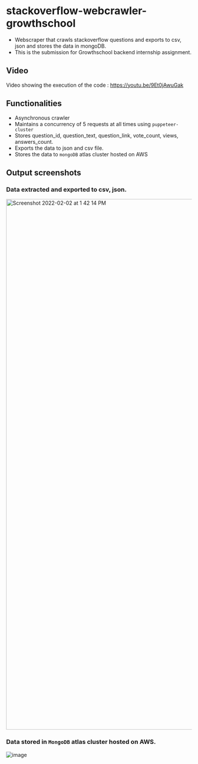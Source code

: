 # stackoverflow-webcrawler-growthschool
- Webscraper that crawls stackoverflow questions and exports to csv, json and stores the data in mongoDB.
- This is the submission for Growthschool backend internship assignment.

## Video 
Video showing the execution of the code : https://youtu.be/9Et0jAwuGak

## Functionalities
- Asynchronous crawler
- Maintains a concurrency of 5 requests at all times using `puppeteer-cluster`
- Stores question_id, question_text, question_link, vote_count, views, answers_count.
- Exports the data to json and csv file.
- Stores the data to `mongoDB` atlas cluster hosted on AWS

## Output screenshots
### Data extracted and exported to csv, json.
<img width="1440" alt="Screenshot 2022-02-02 at 1 42 14 PM" src="https://user-images.githubusercontent.com/65719940/152117119-aba20345-cb3d-4b2e-a998-53f95b6a193f.png">

### Data stored in `MongoDB` atlas cluster hosted on AWS.
![image](https://user-images.githubusercontent.com/65719940/152117593-2412589f-8a7f-4d27-a2b5-8193af52de98.png)





